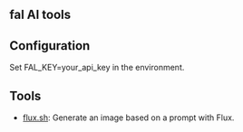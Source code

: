 fal AI tools
---

## Configuration

Set FAL_KEY=your_api_key in the environment.

## Tools

- [flux.sh](flux.sh): Generate an image based on a prompt with Flux.
